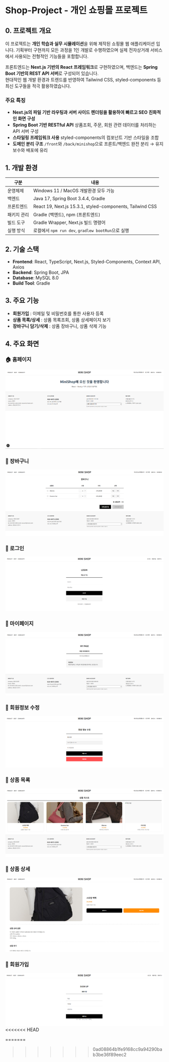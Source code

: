 # Shop-Project - 개인 쇼핑몰 프로젝트
## 0. 프로젝트 개요

이 프로젝트는 **개인 학습과 실무 시뮬레이션**을 위해 제작된 쇼핑몰 웹 애플리케이션 입니다.
기획부터 구현까지 모든 과정을 1인 개발로 수행하였으며 실제 전자상거래 서비스에서 사용되는 전형적인 기능들을 포함합니다.

프론트엔드는 **Next.js 기반의 React 프레임워크**로 구현하였으며, 백엔드는 **Spring Boot 기반의 REST API 서버**로 구성되어 있습니다.  
현대적인 웹 개발 환경과 트렌드를 반영하여 Tailwind CSS, styled-components 등 최신 도구들을 적극 활용하였습니다.

### 주요 특징
- **Next.js의 파일 기반 라우팅과 서버 사이드 렌더링을 활용하여 빠르고 SEO 친화적인 화면 구성**
- **Spring Boot 기반 RESTful API** 상품조회, 주문, 회원 관련 데이터를 처리하는 API 서버 구성 
- **스타일링 프레임워크 사용** styled-components의 컴포넌트 기반 스타일을 조합
- **도메인 분리 구조** `/front`와 `/back/minishop`으로 프론트/백엔드 완전 분리 → 유지보수와 배포에 유리

## 1. 개발 환경
| 구분 | 내용 |
|------|------|
| 운영체제 | Windows 11 / MacOS 개발환경 모두 가능 |
| 백엔드 | Java 17, Spring Boot 3.4.4, Gradle |
| 프론트엔드 | React 19, Next.js 15.3.1, styled-components, Tailwind CSS |
| 패키지 관리 | Gradle (백엔드), npm (프론트엔드) |
| 빌드 도구 | Gradle Wrapper, Next.js 빌드 명령어 |
| 실행 방식 | 로컬에서 `npm run dev`, `gradlew bootRun`으로 실행 |

## 2. 기술 스택
- **Frontend**: React, TypeScript, Next.js, Styled-Components, Context API, Axios
- **Backend**: Spring Boot, JPA
- **Database**: MySQL 8.0
- **Build Tool**: Gradle

## 3. 주요 기능
- **회원가입** : 이메일 및 비밀번호를 통한 사용자 등록
- **상품 목록/상세** : 상품 목록조회, 상품 상세페이지 보기
- **장바구니 담기/삭제** : 상품 장바구니, 상품 삭제 기능

## 4. 주요 화면
### 🏠 홈페이지  
![홈페이지](https://raw.githubusercontent.com/jjjyaa/shop-project/master/img/homepage.png)

### 🛒 장바구니  
![장바구니](https://raw.githubusercontent.com/jjjyaa/shop-project/master/img/cart.png)

### 🔐 로그인  
![로그인](https://raw.githubusercontent.com/jjjyaa/shop-project/master/img/login.png)

### 👤 마이페이지  
![마이페이지](https://raw.githubusercontent.com/jjjyaa/shop-project/master/img/mypage.png)

### 📝 회원정보 수정  
![회원정보수정](https://raw.githubusercontent.com/jjjyaa/shop-project/master/img/mypageedit.png)

### 📄 상품 목록  
![상품 목록](https://raw.githubusercontent.com/jjjyaa/shop-project/master/img/productlist.png)

### 📄 상품 상세  
![상품 상세](https://raw.githubusercontent.com/jjjyaa/shop-project/master/img/productdetil.png)

### 🧍 회원가입  
![회원가입](https://raw.githubusercontent.com/jjjyaa/shop-project/master/img/signup.png)
<<<<<<< HEAD

=======
>>>>>>> 0ad08864b1fe9168cc9a94290bab3be36f89eec2
